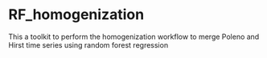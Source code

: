 # RF_homogenization
This a toolkit to perform the homogenization workflow to merge Poleno and Hirst time series using random forest regression 
